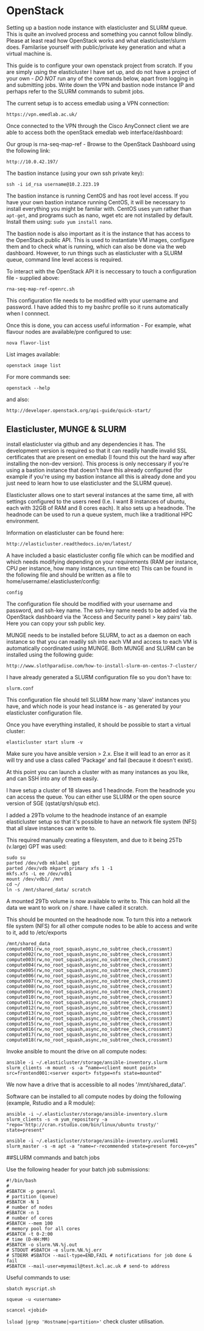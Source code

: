 # OpenStack
Setting up a bastion node instance with elasticluster and SLURM queue. This is quite an involved process and something you cannot follow blindly. Please at least read how OpenStack works and what elasticluster/slurm does. Familarise yourself with public/private key generation and what a virtual machine is.

This guide is to configure your own openstack project from scratch. If you are simply using the elasticluster I have set up, and do not have a project of your own - *DO NOT* run any of the commands below, apart from logging in and submitting jobs. Write down the VPN and bastion node instance IP and perhaps refer to the SLURM commands to submit jobs. 

The current setup is to access emedlab using a VPN connection:

```https://vpn.emedlab.ac.uk/ ```

Once connected to the VPN through the Cisco AnyConnect client we are able to access both the openStack emedlab web interface/dashboard:

Our group is rna-seq-map-ref - Browse to the OpenStack Dashboard using the following link:

``` http://10.0.42.197/ ```

The bastion instance (using your own ssh private key):

```ssh -i id_rsa username@10.2.223.19```

The bastion instance is running CentOS and has root level access. If you have your own bastion instance running CentOS, it will be necessary to install everything you might be familar with. CentOS uses yum rather than ```apt-get```, and programs such as nano, wget etc are not installed by default. Install them using: ```sudo yum install nano```.

The bastion node is also important as it is the instance that has access to the OpenStack public API. This is used to instantiate VM images, configure them and to check what is running, which can also be done via the web dashboard. However, to run things such as elasticluster with a SLURM queue, command line level access is required.

To interact with the OpenStack API it is neccessary to touch a configuration file - supplied above:

``` rna-seq-map-ref-openrc.sh ```

This configuration file needs to be modified with your username and password. I have added this to my bashrc profile so it runs automatically when I connnect.

Once this is done, you can access useful information - For example, what flavour nodes are available/pre configured to use:

```nova flavor-list```

List images available:

```openstack image list```

For more commands see:

``` openstack --help ``` 

and also:

``` http://developer.openstack.org/api-guide/quick-start/ ```

## Elasticluster, MUNGE & SLURM

install elasticluster via github and any dependencies it has. The development version is required so that it can readily handle invalid SSL certificates that are present on emedlab (I found this out the hard way after installing the non-dev version). This process is only neccessary if you're using a bastion instance that doesn't have this already configured (for example if you're using my bastion instance all this is already done and you just need to learn how to use elasticluster and the SLURM queue). 

Elasticluster allows one to start several instances at the same time, all with settings configured to the users need (I.e. I want 8 instances of ubuntu, each with 32GB of RAM and 8 cores each). It also sets up a headnode. The headnode can be used to run a queue system, much like a traditional HPC environment.

Information on elasticluster can be found here:

``` http://elasticluster.readthedocs.io/en/latest/ ```

A have included a basic elasticluster config file which can be modified and which needs modifying depending on your requirements (RAM per instance, CPU per instance, how many instances, run time etc) This can be found in the following file and should be written as a file to home/username/.elasticluster/config:

``` config ```

The configuration file should be modified with your username and password, and ssh-key name. The ssh-key name needs to be added via the OpenStack dashboard via the 'Access and Security panel > key pairs' tab. Here you can copy your ssh public key.

MUNGE needs to be installed before SLURM, to act as a daemon on each instance so that you can readily ssh into each VM and access to each VM is automatically coordinated using MUNGE. Both MUNGE and SLURM can be installed using the following guide:

``` http://www.slothparadise.com/how-to-install-slurm-on-centos-7-cluster/ ```

I have already generated a SLURM configuration file so you don't have to:

``` slurm.conf ```

This configuration file should tell SLURM how many 'slave' instances you have, and which node is your head instance is - as generated by your elasticluster configuration file.

Once you have everything installed, it should be possible to start a virtual cluster:

``` elasticluster start slurm -v ```

Make sure you have ansible version > 2.x. Else it will lead to an error as it will try and use a class called 'Package' and fail (because it doesn't exist).

At this point you can launch a cluster with as many instances as you like, and can SSH into any of them easily.

I have setup a cluster of 18 slaves and 1 headnode. From the headnode you can access the queue. You can either use SLURM or the open source version of SGE (qstat/qrsh/qsub etc).

I added a 29Tb volume to the headnode instance of an example elasticluster setup so that it's possible to have an network file system (NFS) that all slave instances can write to.

This required manually creating a filesystem, and due to it being 25Tb (v.large) GPT was used:

```
sudo su
parted /dev/vdb mklabel gpt
parted /dev/vdb mkpart primary xfs 1 -1
mkfs.xfs -L ee /dev/vdb1
mount /dev/vdb1/ /mnt
cd ~/
ln -s /mnt/shared_data/ scratch
```
A mounted 29Tb volume is now available to write to. This can hold all the data we want to work on / share. I have called it scratch.

This should be mounted on the headnode now. To turn this into a network file system (NFS) for all other compute nodes to be able to access and write to it, add to /etc/exports

```/mnt/shared_data compute001(rw,no_root_squash,async,no_subtree_check,crossmnt) compute002(rw,no_root_squash,async,no_subtree_check,crossmnt) compute003(rw,no_root_squash,async,no_subtree_check,crossmnt) compute004(rw,no_root_squash,async,no_subtree_check,crossmnt) compute005(rw,no_root_squash,async,no_subtree_check,crossmnt) compute006(rw,no_root_squash,async,no_subtree_check,crossmnt) compute007(rw,no_root_squash,async,no_subtree_check,crossmnt) compute008(rw,no_root_squash,async,no_subtree_check,crossmnt) compute009(rw,no_root_squash,async,no_subtree_check,crossmnt) compute010(rw,no_root_squash,async,no_subtree_check,crossmnt) compute011(rw,no_root_squash,async,no_subtree_check,crossmnt) compute012(rw,no_root_squash,async,no_subtree_check,crossmnt) compute013(rw,no_root_squash,async,no_subtree_check,crossmnt) compute014(rw,no_root_squash,async,no_subtree_check,crossmnt) compute015(rw,no_root_squash,async,no_subtree_check,crossmnt) compute016(rw,no_root_squash,async,no_subtree_check,crossmnt) compute017(rw,no_root_squash,async,no_subtree_check,crossmnt) compute018(rw,no_root_squash,async,no_subtree_check,crossmnt)```

Invoke ansible to mount the drive on all compute nodes:

```ansible -i ~/.elasticluster/storage/ansible-inventory.slurm slurm_clients -m mount -s -a “name=<client mount point> src=frontend001:<server export> fstype=nfs state=mounted"```

We now have a drive that is accessible to all nodes '/mnt/shared_data/'.

Software can be installed to all compute nodes by doing the following (example, Rstudio and a R module):

```ansible -i ~/.elasticluster/storage/ansible-inventory.slurm slurm_clients -s -m yum_repository -a "repo='http://cran.rstudio.com/bin/linux/ubuntu trusty/' state=present"```

```
ansible -i ~/.elasticluster/storage/ansible-inventory.uvslurm61 slurm_master -s -m apt -a "name=r-recommended state=present force=yes”
```

##SLURM commands and batch jobs

Use the following header for your batch job submissions:

```
#!/bin/bash 
# 
#SBATCH -p general 
# partition (queue) 
#SBATCH -N 1 
# number of nodes 
#SBATCH -n 1 
# number of cores 
#SBATCH --mem 100 
# memory pool for all cores 
#SBATCH -t 0-2:00 
# time (D-HH:MM) 
#SBATCH -o slurm.%N.%j.out 
# STDOUT #SBATCH -e slurm.%N.%j.err 
# STDERR #SBATCH --mail-type=END,FAIL # notifications for job done & fail 
#SBATCH --mail-user=myemail@test.kcl.ac.uk # send-to address 
```
Useful commands to use:

``` sbatch myscript.sh ``` 

``` squeue -u <username> ```

``` scancel <jobid> ```

``` lsload |grep 'Hostname|<partition>' ``` check cluster utilisation.
